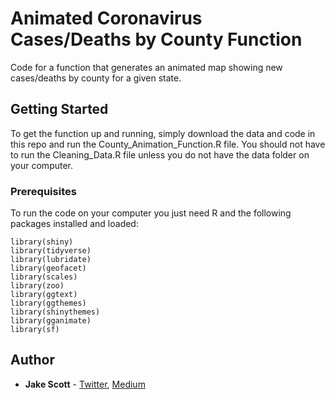 # Animated Coronavirus Cases/Deaths by County Function
Code for a function that generates an animated map showing new cases/deaths by county for a given state.

## Getting Started

To get the function up and running, simply download the data and code in this repo and run the County_Animation_Function.R file. You should not have to run the Cleaning_Data.R file unless you do not have the data folder on your computer. 

### Prerequisites

To run the code on your computer you just need R and the following packages installed and loaded:

```
library(shiny)
library(tidyverse)
library(lubridate)
library(geofacet)
library(scales)
library(zoo)
library(ggtext) 
library(ggthemes)
library(shinythemes)
library(gganimate)
library(sf)
```

## Author

* **Jake Scott** - [Twitter](https://twitter.com/jakepscott2020), [Medium](https://medium.com/@jakepscott16)

